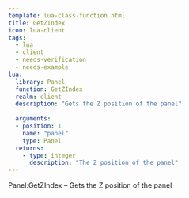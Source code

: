 ```yaml
---
template: lua-class-function.html
title: GetZIndex
icon: lua-client
tags:
  - lua
  - client
  - needs-verification
  - needs-example
lua:
  library: Panel
  function: GetZIndex
  realm: client
  description: "Gets the Z position of the panel"
  
  arguments:
  - position: 1
    name: "panel"
    type: Panel
  returns:
    - type: integer
      description: "The Z position of the panel"
---
```


<div class="lua__search__keywords">
Panel:GetZIndex &#x2013; Gets the Z position of the panel
</div>
